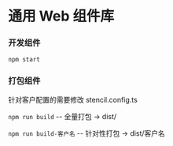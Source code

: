 # 通用 Web 组件库

### 开发组件

`npm start`

### 打包组件

针对客户配置的需要修改 stencil.config.ts

`npm run build` -- 全量打包 -> dist/

`npm run build-客户名` -- 针对性打包 -> dist/客户名